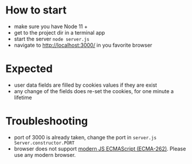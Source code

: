 # How to start
* make sure you have Node 11 +
* get to the project dir in a terminal app
* start the server `node server.js`
* navigate to [http://localhost:3000/](http://localhost:3000/) in you favorite browser

# Expected
* user data fields are filled by cookies values if they are exist
* any change of the fields does re-set the cookies, for one minute a lifetime

# Troubleshooting
* port of 3000 is already taken, change the port in `server.js Server.constructor.PORT`
* browser does not support [modern JS ECMAScript (ECMA-262)](https://tc39.es/ecma262/#sec-let-and-const-declarations). Please use any modern browser.
 
